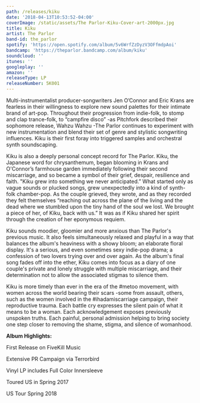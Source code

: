 ```yaml
---
path: /releases/kiku
date: '2018-04-13T10:53:52-04:00'
coverImage: /static/assets/The Parlor-Kiku-Cover-art-2000px.jpg
title: Kiku
artist: The Parlor
band-id: the_parlor
spotify: 'https://open.spotify.com/album/5v6WrfZzDyzV3OFfmdpAoi'
bandcamp: 'https://theparlor.bandcamp.com/album/kiku'
soundcloud: ''
itunes: ''
googleplay: ''
amazon: ''
releaseType: LP
releaseNumber: 5K001
---
```



Multi-instrumentalist producer-songwriters Jen O’Connor and Eric Krans are fearless in their willingness to explore new sound palettes for their intimate brand of art-pop. Throughout their progression from indie-folk, to stomp and clap trance-folk, to “campfire disco” -as Pitchfork described their sophomore release, Wahzu Wahzu -The Parlor continues to experiment with new instrumentation and blend their set of genre and stylistic songwriting influences. Kiku is their first foray into triggered samples and orchestral synth soundscaping.



Kiku is also a deeply personal concept record for The Parlor. Kiku, the Japanese word for chrysanthemum, began blooming in Krans and O'Connor’s farmhouse garden immediately following their second miscarriage, and so became a symbol of their grief, despair, resilience and faith. "Kiku grew into something we never anticipated.” What started only as vague sounds or plucked songs, grew unexpectedly into a kind of synth-folk chamber-pop. As the couple grieved, they wrote, and as they recorded they felt themselves “reaching out across the plane of the living and the dead where we stumbled upon the tiny hand of the soul we lost. We brought a piece of her, of Kiku, back with us.” It was as if Kiku shared her spirit through the creation of her eponymous requiem.



Kiku sounds moodier, gloomier and more anxious than The Parlor's previous music. It also feels simultaneously relaxed and playful in a way that balances the album's heaviness with a showy bloom; an elaborate floral display. It's a serious, and even sometimes sexy indie-pop drama; a confession of two lovers trying over and over again. As the album's final song fades off into the ether, Kiku comes into focus as a diary of one couple's private and lonely struggle with multiple miscarriage, and their determination not to allow the associated stigmas to silence them. 



Kiku is more timely than ever in the era of the #metoo movement, with women across the world bearing their scars -some from assault, others, such as the women involved in the #ihadamiscarriage campaign, their reproductive trauma. Each battle cry expresses the silent pain of what it means to be a woman. Each acknowledgement exposes previously unspoken truths. Each painful, personal admission helping to bring society one step closer to removing the shame, stigma, and silence of womanhood.



**Album Highlights:**

First Release on FiveKill Music

Extensive PR Campaign via Terrorbird

Vinyl LP includes Full Color Innersleeve

Toured US in Spring 2017

US Tour Spring 2018
